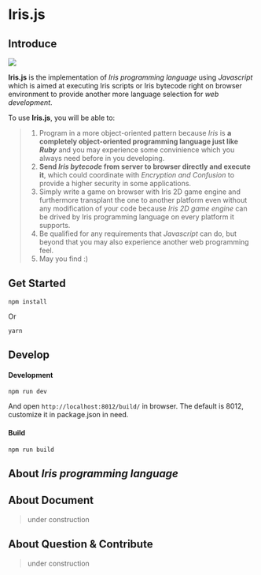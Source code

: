 # Iris.js

## Introduce

![](http://7xngrd.com1.z0.glb.clouddn.com/ci_iris.js.png)

**Iris.js** is the implementation of *Iris programming language* using *Javascript* which is aimed at executing Iris scripts or Iris bytecode right on browser environment to provide another more language selection for *web development*.

To use **Iris.js**, you will be able to:
>1. Program in a more object-oriented pattern because *Iris* is **a completely object-oriented programming language just like _Ruby_** and you may experience some convinience which you always need before in you developing.
>2. **Send *Iris bytecode* from server to browser directly and execute it**, which could coordinate with *Encryption and Confusion* to provide a higher security in some applications.
>3. Simply write a game on browser with Iris 2D game engine and furthermore transplant the one to another platform even without any modification of your code because *Iris 2D game engine* can be drived by Iris programming language on every platform it supports.
>4. Be qualified for any requirements that *Javascript* can do, but beyond that you may also experience another web programming feel.
>5. May you find :)

## Get Started

```
npm install
```

Or

```
yarn
```

## Develop

#### Development

```
npm run dev
```

And open `http://localhost:8012/build/` in browser. The default is 8012, customize it in package.json in need.

#### Build

```
npm run build
```

## About *Iris programming language*

## About Document

>under construction

## About Question & Contribute

>under construction
